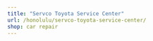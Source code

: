 ```yaml
---
title: "Servco Toyota Service Center"
url: /honolulu/servco-toyota-service-center/
shop: car repair
---
```

